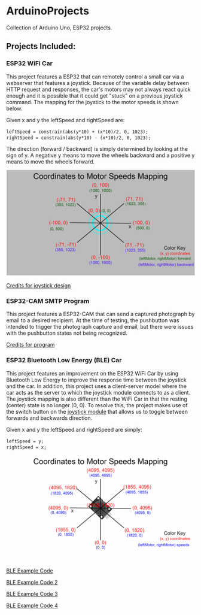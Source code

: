 # ArduinoProjects

Collection of Arduino Uno, ESP32 projects.

## Projects Included:

### ESP32 WiFi Car

This project features a ESP32 that can remotely control a small car via a webserver that features a joystick. Because of the variable delay between HTTP request and responses, the car's motors may not always react quick enough and it is possible that it could get "stuck" on a previous joystick command. The mapping for the joystick to the motor speeds is shown below. 

Given x and y the leftSpeed and rightSpeed are:

```
leftSpeed = constrain(abs(y*10) + (x*10)/2, 0, 1023);
rightSpeed = constrain(abs(y*10) - (x*10)/2, 0, 1023);
```
The direction (forward / backward) is simply determined by looking at the sign of y. A negative y means to move the wheels backward and a positive y means to move the wheels forward.

![Mapping](ESP32_WiFi_Car/coordinates_to_motor_speeds.png)

[Credits for joystick design](https://automatedhome.party/2017/07/15/wifi-controlled-car-with-a-self-hosted-htmljs-joystick-using-a-wemos-d1-miniesp8266/)

### ESP32-CAM SMTP Program

This project features a ESP32-CAM that can send a captured photograph by email to a desired recipient. At the time of testing, the pushbutton was intended to trigger the photograph capture and email, but there were issues with the pushbutton states not being recognized.

[Credits for program](https://randomnerdtutorials.com/esp32-cam-send-photos-email/)

### ESP32 Bluetooth Low Energy (BLE) Car

This project features an improvement on the ESP32 WiFi Car by using Bluetooth Low Energy to improve the response time between the joystick and the car. In addition, this project uses a client-server model where the car acts as the server to which the joystick module connects to as a client. The joystick mapping is also different than the WiFi Car in that the resting (center) state is no longer (0, 0). To resolve this, the project makes use of the switch button on the [joystick module](ESP32_BLE_Car/joystick.png) that allows us to toggle between forwards and backwards direction.

Given x and y the leftSpeed and rightSpeed are simply:

```
leftSpeed = y;
rightSpeed = x;
```

![Mapping](ESP32_BLE_Car/coordinates_to_motor_speeds.png)


[BLE Example Code](https://github.com/CurtisIreland/electronics/tree/master/ESP32-RCBLE)

[BLE Example Code 2](https://github.com/CrazyRobMiles/SimpleESP32BluetoothBLE)

[BLE Example Code 3](https://github.com/nkolban/esp32-snippets/tree/master/cpp_utils/tests/BLETests/Arduino)

[BLE Example Code 4](https://github.com/Seeed-Studio/Seeed_Arduino_rpcBLE/tree/master/examples)